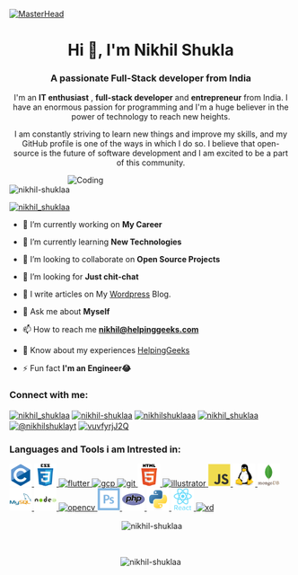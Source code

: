 [![MasterHead](https://user-images.githubusercontent.com/10498744/210012254-234538ff-d198-48aa-8964-37e6fd45d227.gif)](https://helpinggeeks.com)
<h1 align="center">Hi 👋, I'm Nikhil Shukla</h1>
<h3 align="center">A passionate Full-Stack developer from India</h3>
<p align="center">
    I'm an <b>IT enthusiast</b> , <b>full-stack developer</b> and <b>entrepreneur</b> from India. I have an enormous passion for programming and I'm a huge believer in the power of technology to reach new heights. 
</p>
<p align="center">
    I am constantly striving to learn new things and improve my skills, and my GitHub profile is one of the ways in which I do so. I believe that open-source is the future of software development and I am excited to be a part of this community.
</p>
<img align="right" alt="Coding" width="400" src="https://cdn.dribbble.com/users/1162077/screenshots/3848914/programmer.gif">

<p align="left"> <img src="https://komarev.com/ghpvc/?username=nikhil-shuklaa&label=Profile%20views&color=0e75b6&style=flat" alt="nikhil-shuklaa" /> </p>

<p align="left"> <a href="https://twitter.com/nikhil_shuklaa" target="blank"><img src="https://img.shields.io/twitter/follow/nikhil_shuklaa?logo=twitter&style=for-the-badge" alt="nikhil_shuklaa" /></a> </p>

- 🔭 I’m currently working on **My Career**

- 🌱 I’m currently learning **New Technologies**

- 👯 I’m looking to collaborate on **Open Source Projects**

- 🤝 I’m looking for **Just chit-chat**

- 📝 I write articles on My <a href="https://myspybuddyblogs.wordpress.com/">Wordpress</a> Blog.

- 💬 Ask me about **Myself**

- 📫 How to reach me **nikhil@helpinggeeks.com**

- 📄 Know about my experiences <a href="https://helpinggeeks.com">HelpingGeeks</a>

- ⚡ Fun fact **I'm an Engineer😂**

<h3 align="left">Connect with me:</h3>
<p align="left">
<a href="https://twitter.com/nikhil_shuklaa" target="blank"><img align="center" src="https://raw.githubusercontent.com/rahuldkjain/github-profile-readme-generator/master/src/images/icons/Social/twitter.svg" alt="nikhil_shuklaa" height="30" width="40" /></a>
<a href="https://linkedin.com/in/nikhil-shuklaa" target="blank"><img align="center" src="https://raw.githubusercontent.com/rahuldkjain/github-profile-readme-generator/master/src/images/icons/Social/linked-in-alt.svg" alt="nikhil-shuklaa" height="30" width="40" /></a>
<a href="https://fb.com/nikhilshuklaaa" target="blank"><img align="center" src="https://raw.githubusercontent.com/rahuldkjain/github-profile-readme-generator/master/src/images/icons/Social/facebook.svg" alt="nikhilshuklaaa" height="30" width="40" /></a>
<a href="https://instagram.com/nikhil_shuklaa" target="blank"><img align="center" src="https://raw.githubusercontent.com/rahuldkjain/github-profile-readme-generator/master/src/images/icons/Social/instagram.svg" alt="nikhil_shuklaa" height="30" width="40" /></a>
<a href="https://www.youtube.com/c/@nikhilshuklayt" target="blank"><img align="center" src="https://raw.githubusercontent.com/rahuldkjain/github-profile-readme-generator/master/src/images/icons/Social/youtube.svg" alt="@nikhilshuklayt" height="30" width="40" /></a>
<a href="https://discord.gg/vuvfyrjJ2Q" target="blank"><img align="center" src="https://raw.githubusercontent.com/rahuldkjain/github-profile-readme-generator/master/src/images/icons/Social/discord.svg" alt="vuvfyrjJ2Q" height="30" width="40" /></a>
</p>

<h3 align="left">Languages and Tools i am Intrested in:</h3>
<p align="left">   <a href="https://www.cprogramming.com/" target="_blank" rel="noreferrer"> <img src="https://raw.githubusercontent.com/devicons/devicon/master/icons/c/c-original.svg" alt="c" width="40" height="40"/> </a> <a href="https://www.w3schools.com/css/" target="_blank" rel="noreferrer"> <img src="https://raw.githubusercontent.com/devicons/devicon/master/icons/css3/css3-original-wordmark.svg" alt="css3" width="40" height="40"/> </a>  <a href="https://flutter.dev" target="_blank" rel="noreferrer"> <img src="https://www.vectorlogo.zone/logos/flutterio/flutterio-icon.svg" alt="flutter" width="40" height="40"/> </a> <a href="https://cloud.google.com" target="_blank" rel="noreferrer"> <img src="https://www.vectorlogo.zone/logos/google_cloud/google_cloud-icon.svg" alt="gcp" width="40" height="40"/> </a> <a href="https://git-scm.com/" target="_blank" rel="noreferrer"> <img src="https://www.vectorlogo.zone/logos/git-scm/git-scm-icon.svg" alt="git" width="40" height="40"/> </a> <a href="https://www.w3.org/html/" target="_blank" rel="noreferrer"> <img src="https://raw.githubusercontent.com/devicons/devicon/master/icons/html5/html5-original-wordmark.svg" alt="html5" width="40" height="40"/> </a> <a href="https://www.adobe.com/in/products/illustrator.html" target="_blank" rel="noreferrer"> <img src="https://www.vectorlogo.zone/logos/adobe_illustrator/adobe_illustrator-icon.svg" alt="illustrator" width="40" height="40"/> </a> <a href="https://developer.mozilla.org/en-US/docs/Web/JavaScript" target="_blank" rel="noreferrer"> <img src="https://raw.githubusercontent.com/devicons/devicon/master/icons/javascript/javascript-original.svg" alt="javascript" width="40" height="40"/> </a> <a href="https://www.linux.org/" target="_blank" rel="noreferrer"> <img src="https://raw.githubusercontent.com/devicons/devicon/master/icons/linux/linux-original.svg" alt="linux" width="40" height="40"/> </a> <a href="https://www.mongodb.com/" target="_blank" rel="noreferrer"> <img src="https://raw.githubusercontent.com/devicons/devicon/master/icons/mongodb/mongodb-original-wordmark.svg" alt="mongodb" width="40" height="40"/> </a> <a href="https://www.mysql.com/" target="_blank" rel="noreferrer"> <img src="https://raw.githubusercontent.com/devicons/devicon/master/icons/mysql/mysql-original-wordmark.svg" alt="mysql" width="40" height="40"/> </a> <a href="https://nodejs.org" target="_blank" rel="noreferrer"> <img src="https://raw.githubusercontent.com/devicons/devicon/master/icons/nodejs/nodejs-original-wordmark.svg" alt="nodejs" width="40" height="40"/> </a> <a href="https://opencv.org/" target="_blank" rel="noreferrer"> <img src="https://www.vectorlogo.zone/logos/opencv/opencv-icon.svg" alt="opencv" width="40" height="40"/> </a> <a href="https://www.photoshop.com/en" target="_blank" rel="noreferrer"> <img src="https://raw.githubusercontent.com/devicons/devicon/master/icons/photoshop/photoshop-line.svg" alt="photoshop" width="40" height="40"/> </a> <a href="https://www.php.net" target="_blank" rel="noreferrer"> <img src="https://raw.githubusercontent.com/devicons/devicon/master/icons/php/php-original.svg" alt="php" width="40" height="40"/> </a> <a href="https://www.python.org" target="_blank" rel="noreferrer"> <img src="https://raw.githubusercontent.com/devicons/devicon/master/icons/python/python-original.svg" alt="python" width="40" height="40"/> </a> <a href="https://reactjs.org/" target="_blank" rel="noreferrer"> <img src="https://raw.githubusercontent.com/devicons/devicon/master/icons/react/react-original-wordmark.svg" alt="react" width="40" height="40"/> </a> </a> <a href="https://www.adobe.com/products/xd.html" target="_blank" rel="noreferrer"> <img src="https://cdn.worldvectorlogo.com/logos/adobe-xd.svg" alt="xd" width="40" height="40"/> </a> </p>


<p align="center">&nbsp;<img align="center" src="https://github-readme-stats.vercel.app/api?username=nikhil-shuklaa&show_icons=true&locale=en" alt="nikhil-shuklaa" /></p> </br>

<p align="center"><img align="center" src="https://github-readme-stats.vercel.app/api/top-langs?username=nikhil-shuklaa&show_icons=true&locale=en&layout=compact" alt="nikhil-shuklaa" /></p>
